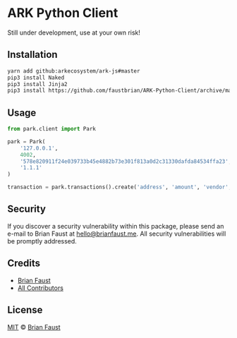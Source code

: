# ARK Python Client

Still under development, use at your own risk!

## Installation

```bash
yarn add github:arkecosystem/ark-js#master
pip3 install Naked
pip3 install Jinja2
pip3 install https://github.com/faustbrian/ARK-Python-Client/archive/master.zip
```

## Usage

```python
from park.client import Park

park = Park(
    '127.0.0.1',
    4002,
    '578e820911f24e039733b45e4882b73e301f813a0d2c31330dafda84534ffa23',
    '1.1.1'
)

transaction = park.transactions().create('address', 'amount', 'vendor', 'secret', 'second secret')
```

## Security

If you discover a security vulnerability within this package, please send an e-mail to Brian Faust at hello@brianfaust.me. All security vulnerabilities will be promptly addressed.

## Credits

- [Brian Faust](https://github.com/faustbrian)
- [All Contributors](../../contributors)

## License

[MIT](LICENSE) © [Brian Faust](https://brianfaust.me)
